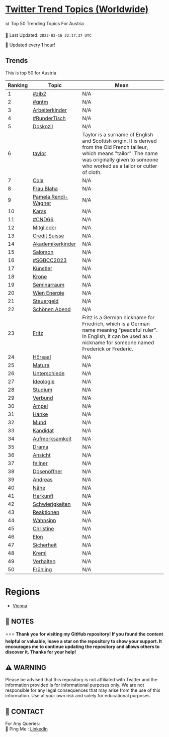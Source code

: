 [Twitter Trend Topics (Worldwide)](https://github.com/ErcinDedeoglu/Twitter-Trend-Topics)
==========


📊 Top 50 Trending Topics For Austria

📆 Last Updated: `2023-03-16 22:17:37 UTC`

🔧 Updated every 1 hour!


## Trends

This is top 50 for Austria

| Ranking | Topic | Mean |
| ------- | ------------ | ------------ |
| 1 | [#zib2](http://twitter.com/search?q=%23zib2) | N/A |
| 2 | [#gntm](http://twitter.com/search?q=%23gntm) | N/A |
| 3 | [Arbeiterkinder](http://twitter.com/search?q=Arbeiterkinder) | N/A |
| 4 | [#RunderTisch](http://twitter.com/search?q=%23RunderTisch) | N/A |
| 5 | [Doskozil](http://twitter.com/search?q=Doskozil) | N/A |
| 6 | [taylor](http://twitter.com/search?q=taylor) | Taylor is a surname of English and Scottish origin. It is derived from the Old French tailleur, which means "tailor". The name was originally given to someone who worked as a tailor or cutter of cloth. |
| 7 | [Cola](http://twitter.com/search?q=Cola) | N/A |
| 8 | [Frau Blaha](http://twitter.com/search?q=Frau+Blaha) | N/A |
| 9 | [Pamela Rendi-Wagner](http://twitter.com/search?q=Pamela+Rendi-Wagner) | N/A |
| 10 | [Karas](http://twitter.com/search?q=Karas) | N/A |
| 11 | [#CND66](http://twitter.com/search?q=%23CND66) | N/A |
| 12 | [Mitglieder](http://twitter.com/search?q=Mitglieder) | N/A |
| 13 | [Credit Suisse](http://twitter.com/search?q=Credit+Suisse) | N/A |
| 14 | [Akademikerkinder](http://twitter.com/search?q=Akademikerkinder) | N/A |
| 15 | [Salomon](http://twitter.com/search?q=Salomon) | N/A |
| 16 | [#SGBCC2023](http://twitter.com/search?q=%23SGBCC2023) | N/A |
| 17 | [Künstler](http://twitter.com/search?q=K%c3%bcnstler) | N/A |
| 18 | [Krone](http://twitter.com/search?q=Krone) | N/A |
| 19 | [Seminarraum](http://twitter.com/search?q=Seminarraum) | N/A |
| 20 | [Wien Energie](http://twitter.com/search?q=Wien+Energie) | N/A |
| 21 | [Steuergeld](http://twitter.com/search?q=Steuergeld) | N/A |
| 22 | [Schönen Abend](http://twitter.com/search?q=Sch%c3%b6nen+Abend) | N/A |
| 23 | [Fritz](http://twitter.com/search?q=Fritz) | Fritz is a German nickname for Friedrich, which is a German name meaning "peaceful ruler". In English, it can be used as a nickname for someone named Frederick or Frederic. |
| 24 | [Hörsaal](http://twitter.com/search?q=H%c3%b6rsaal) | N/A |
| 25 | [Matura](http://twitter.com/search?q=Matura) | N/A |
| 26 | [Unterschiede](http://twitter.com/search?q=Unterschiede) | N/A |
| 27 | [Ideologie](http://twitter.com/search?q=Ideologie) | N/A |
| 28 | [Studium](http://twitter.com/search?q=Studium) | N/A |
| 29 | [Verbund](http://twitter.com/search?q=Verbund) | N/A |
| 30 | [Ampel](http://twitter.com/search?q=Ampel) | N/A |
| 31 | [Hanke](http://twitter.com/search?q=Hanke) | N/A |
| 32 | [Mund](http://twitter.com/search?q=Mund) | N/A |
| 33 | [Kandidat](http://twitter.com/search?q=Kandidat) | N/A |
| 34 | [Aufmerksamkeit](http://twitter.com/search?q=Aufmerksamkeit) | N/A |
| 35 | [Drama](http://twitter.com/search?q=Drama) | N/A |
| 36 | [Ansicht](http://twitter.com/search?q=Ansicht) | N/A |
| 37 | [fellner](http://twitter.com/search?q=fellner) | N/A |
| 38 | [Dosenöffner](http://twitter.com/search?q=Dosen%c3%b6ffner) | N/A |
| 39 | [Andreas](http://twitter.com/search?q=Andreas) | N/A |
| 40 | [Nähe](http://twitter.com/search?q=N%c3%a4he) | N/A |
| 41 | [Herkunft](http://twitter.com/search?q=Herkunft) | N/A |
| 42 | [Schwierigkeiten](http://twitter.com/search?q=Schwierigkeiten) | N/A |
| 43 | [Reaktionen](http://twitter.com/search?q=Reaktionen) | N/A |
| 44 | [Wahnsinn](http://twitter.com/search?q=Wahnsinn) | N/A |
| 45 | [Christine](http://twitter.com/search?q=Christine) | N/A |
| 46 | [Elon](http://twitter.com/search?q=Elon) | N/A |
| 47 | [Sicherheit](http://twitter.com/search?q=Sicherheit) | N/A |
| 48 | [Kreml](http://twitter.com/search?q=Kreml) | N/A |
| 49 | [Verhalten](http://twitter.com/search?q=Verhalten) | N/A |
| 50 | [Frühling](http://twitter.com/search?q=Fr%c3%bchling) | N/A |



# Regions

* [Vienna](</Austria/Vienna.md>)



## 📝 NOTES

⭐⭐⭐ **Thank you for visiting my GitHub repository! If you found the content helpful or valuable, leave a star on the repository to show your support. It encourages me to continue updating the repository and allows others to discover it. Thanks for your help!**


## ⚠️ WARNING

Please be advised that this repository is not affiliated with Twitter and the information provided is for informational purposes only. We are not responsible for any legal consequences that may arise from the use of this information. Use at your own risk and solely for educational purposes.


## 📨 CONTACT

 For Any Queries:  
            🏓 Ping Me : [LinkedIn](https://www.linkedin.com/in/ercindedeoglu/)

